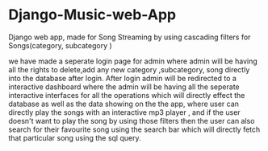 # Django-Music-web-App
Django web app, made for Song Streaming by using cascading filters for Songs(category, subcategory )

we have made a seperate login page for admin where admin will be having all the rights to delete,add any new category ,subcategory, song  directly into the database after login.
After login admin will be redirected to a interactive dashboard  where the admin will be having all the seperate interactive interfaces  for all the operations which will directly effect the 
database as well as the data showing on the the app, where user can directly play the songs with an interactive mp3 player , and if the user doesn't want to play the song by using those filters
then the user can also search for their favourite song using the search bar which will directly fetch that particular song using the sql query.
